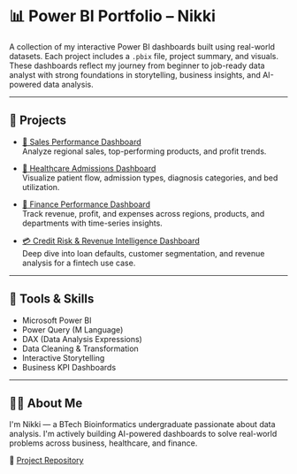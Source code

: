 # 📊 Power BI Portfolio – Nikki

A collection of my interactive Power BI dashboards built using real-world datasets. Each project includes a `.pbix` file, project summary, and visuals. These dashboards reflect my journey from beginner to job-ready data analyst with strong foundations in storytelling, business insights, and AI-powered data analysis.

---

## 📁 Projects

- [🛒 Sales Performance Dashboard](./Sales_Dashboard/README.md)  
  Analyze regional sales, top-performing products, and profit trends.

- [🏥 Healthcare Admissions Dashboard](./Healthcare_Dashboard/README.md)  
  Visualize patient flow, admission types, diagnosis categories, and bed utilization.

- [💼 Finance Performance Dashboard](./FinanceData_Dashboard/README.md)  
  Track revenue, profit, and expenses across regions, products, and departments with time-series insights.

- [💳 Credit Risk & Revenue Intelligence Dashboard](./Credit_Risk_Dashboard/README.md)  
  Deep dive into loan defaults, customer segmentation, and revenue analysis for a fintech use case.

---

## 🚀 Tools & Skills

- Microsoft Power BI
- Power Query (M Language)
- DAX (Data Analysis Expressions)
- Data Cleaning & Transformation
- Interactive Storytelling
- Business KPI Dashboards

---

## 🙋‍♀️ About Me

I'm Nikki — a BTech Bioinformatics undergraduate passionate about data analysis. I'm actively building AI-powered dashboards to solve real-world problems across business, healthcare, and finance.

📁 [Project Repository](https://github.com/nikkiii23/powerbi-portfolio)
